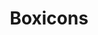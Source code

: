 ---
codehost: https://github.com/atisawd/boxicons
logohandle: boxicons
sort: boxicons
title: Boxicons
website: https://boxicons.com/
---